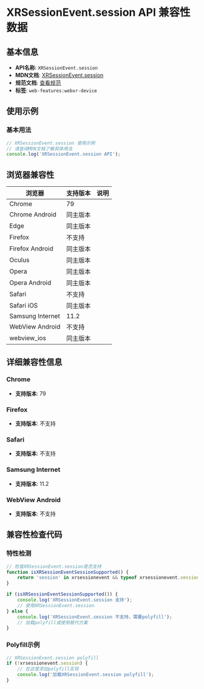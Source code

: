 # XRSessionEvent.session API 兼容性数据

## 基本信息

- **API名称**: `XRSessionEvent.session`
- **MDN文档**: [XRSessionEvent.session](https://developer.mozilla.org/docs/Web/API/XRSessionEvent/session)
- **规范文档**: [查看规范](https://immersive-web.github.io/webxr/#dom-xrsessionevent-session)
- **标签**: `web-features:webxr-device`

## 使用示例

### 基本用法

```javascript
// XRSessionEvent.session 使用示例
// 请查阅MDN文档了解具体用法
console.log('XRSessionEvent.session API');
```

## 浏览器兼容性

| 浏览器 | 支持版本 | 说明 |
|--------|----------|------|
| Chrome | 79 |  |
| Chrome Android | 同主版本 |  |
| Edge | 同主版本 |  |
| Firefox | 不支持 |  |
| Firefox Android | 同主版本 |  |
| Oculus | 同主版本 |  |
| Opera | 同主版本 |  |
| Opera Android | 同主版本 |  |
| Safari | 不支持 |  |
| Safari iOS | 同主版本 |  |
| Samsung Internet | 11.2 |  |
| WebView Android | 不支持 |  |
| webview_ios | 同主版本 |  |

## 详细兼容性信息

### Chrome

- **支持版本**: 79

### Firefox

- **支持版本**: 不支持

### Safari

- **支持版本**: 不支持

### Samsung Internet

- **支持版本**: 11.2

### WebView Android

- **支持版本**: 不支持

## 兼容性检查代码

### 特性检测

```javascript
// 检查XRSessionEvent.session是否支持
function isXRSessionEventSessionSupported() {
    return 'session' in xrsessionevent && typeof xrsessionevent.session === 'function';
}

if (isXRSessionEventSessionSupported()) {
    console.log('XRSessionEvent.session 支持');
    // 使用XRSessionEvent.session
} else {
    console.log('XRSessionEvent.session 不支持，需要polyfill');
    // 加载polyfill或使用替代方案
}
```

### Polyfill示例

```javascript
// XRSessionEvent.session polyfill
if (!xrsessionevent.session) {
    // 在这里添加polyfill实现
    console.log('加载XRSessionEvent.session polyfill');
}
```


